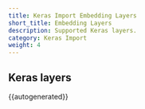 ```yaml
---
title: Keras Import Embedding Layers
short_title: Embedding Layers
description: Supported Keras layers.
category: Keras Import
weight: 4
---
```


## Keras layers

{{autogenerated}}